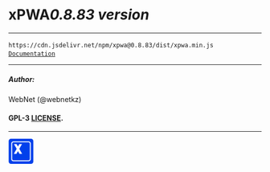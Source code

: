 <h1 style="display: flex; align-items: center;">
    xPWA 
    <i>0.8.83 version</i>
</h1>
<hr>
<code>https://cdn.jsdelivr.net/npm/xpwa@0.8.83/dist/xpwa.min.js</code>
<br>
<code><a href="https://xpwa.webnet.kz">Documentation</a></code>
<hr>
<h5>Author:</h5>
<p>WebNet (@webnetkz)</p>
<h4>GPL-3 <a href="LICENSE">LICENSE</a>.</h4>
<hr>
<img src="./logo.png" width="50px;" style="width: 50px;">



